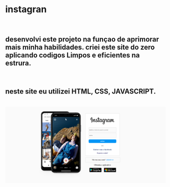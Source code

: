 <h1>instagran</h1>
<br>
<h2>desenvolvi este projeto na funçao de aprimorar mais minha habilidades. criei este site do zero aplicando codigos Limpos e eficientes na estrura.</h2>
<br>
<h2>neste site eu utilizei HTML, CSS, JAVASCRIPT.</h2>
<br>
<img src="https://github.com/HIURY14/instagran/blob/main/Captura%20de%20tela%202024-03-09%20165238.png?raw=true">
